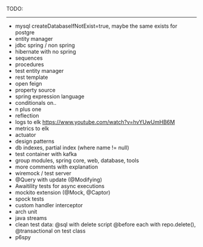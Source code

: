 TODO:

---

* mysql createDatabaseIfNotExist=true, maybe the same exists for postgre
* entity manager
* jdbc spring / non spring
* hibernate with no spring
* sequences
* procedures
* test entity manager
* rest template
* open feign
* property source
* spring expression language
* conditionals on..
* n plus one
* reflection
* logs to elk https://www.youtube.com/watch?v=hvYUwUmHB6M
* metrics to elk
* actuator
* design patterns
* db indexes, partial index (where name != null)
* test container with kafka
* group modules, spring core, web, database, tools
* more comments with explanation
* wiremock / test server
* @Query with update (@Modifying)
* Awaitility tests for async executions
* mockito extension  (@Mock, @Captor)
* spock tests
* custom handler interceptor
* arch unit
* java streams
* clean test data: @sql with delete script  @before each with repo.delete(), @transactional on test class
* p6spy